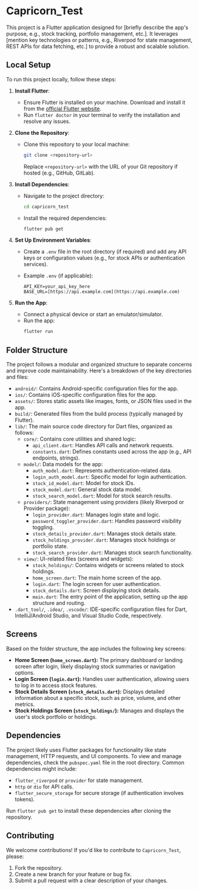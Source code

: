 # Capricorn_Test

This project is a Flutter application designed for [briefly describe the app's purpose, e.g., stock tracking, portfolio management, etc.]. It leverages [mention key technologies or patterns, e.g., Riverpod for state management, REST APIs for data fetching, etc.] to provide a robust and scalable solution.

## Local Setup

To run this project locally, follow these steps:

1.  **Install Flutter**:
    * Ensure Flutter is installed on your machine. Download and install it from the [official Flutter website](https://flutter.dev/docs/get-started/install).
    * Run `flutter doctor` in your terminal to verify the installation and resolve any issues.

2.  **Clone the Repository**:
    * Clone this repository to your local machine:
        ```bash
        git clone <repository-url>
        ```
        Replace `<repository-url>` with the URL of your Git repository if hosted (e.g., GitHub, GitLab).

3.  **Install Dependencies**:
    * Navigate to the project directory:
        ```bash
        cd capricorn_test
        ```
    * Install the required dependencies:
        ```bash
        flutter pub get
        ```

4.  **Set Up Environment Variables**:
    * Create a `.env` file in the root directory (if required) and add any API keys or configuration values (e.g., for stock APIs or authentication services).

    * Example `.env` (if applicable):
        ```text
        API_KEY=your_api_key_here
        BASE_URL=[https://api.example.com](https://api.example.com)
        ```

5.  **Run the App**:
    * Connect a physical device or start an emulator/simulator.
    * Run the app:
        ```bash
        flutter run
        ```

## Folder Structure

The project follows a modular and organized structure to separate concerns and improve code maintainability. Here's a breakdown of the key directories and files:

* `android/`: Contains Android-specific configuration files for the app.
* `ios/`: Contains iOS-specific configuration files for the app.
* `assets/`: Stores static assets like images, fonts, or JSON files used in the app.
* `build/`: Generated files from the build process (typically managed by Flutter).
* `lib/`: The main source code directory for Dart files, organized as follows:
    * `core/`: Contains core utilities and shared logic:
        * `api_client.dart`: Handles API calls and network requests.
        * `constants.dart`: Defines constants used across the app (e.g., API endpoints, strings).
    * `model/`: Data models for the app:
        * `auth_model.dart`: Represents authentication-related data.
        * `login_auth_model.dart`: Specific model for login authentication.
        * `stock_id_model.dart`: Model for stock IDs.
        * `stock_model.dart`: General stock data model.
        * `stock_search_model.dart`: Model for stock search results.
    * `providers/`: State management using providers (likely Riverpod or Provider package):
        * `login_provider.dart`: Manages login state and logic.
        * `password_toggler_provider.dart`: Handles password visibility toggling.
        * `stock_details_provider.dart`: Manages stock details state.
        * `stock_holdings_provider.dart`: Manages stock holdings or portfolio state.
        * `stock_search_provider.dart`: Manages stock search functionality.
    * `view/`: UI-related files (screens and widgets):
        * `stock_holdings/`: Contains widgets or screens related to stock holdings.
        * `home_screen.dart`: The main home screen of the app.
        * `login.dart`: The login screen for user authentication.
        * `stock_details.dart`: Screen displaying stock details.
        * `main.dart`: The entry point of the application, setting up the app structure and routing.
* `.dart_tool/`, `.idea/`, `.vscode/`: IDE-specific configuration files for Dart, IntelliJ/Android Studio, and Visual Studio Code, respectively.

## Screens

Based on the folder structure, the app includes the following key screens:

* **Home Screen (`home_screen.dart`):** The primary dashboard or landing screen after login, likely displaying stock summaries or navigation options.
* **Login Screen (`login.dart`):** Handles user authentication, allowing users to log in to access stock features.
* **Stock Details Screen (`stock_details.dart`):** Displays detailed information about a specific stock, such as price, volume, and other metrics.
* **Stock Holdings Screen (`stock_holdings/`):** Manages and displays the user's stock portfolio or holdings.

## Dependencies

The project likely uses Flutter packages for functionality like state management, HTTP requests, and UI components. To view and manage dependencies, check the `pubspec.yaml` file in the root directory. Common dependencies might include:

* `flutter_riverpod` or `provider` for state management.
* `http` or `dio` for API calls.
* `flutter_secure_storage` for secure storage (if authentication involves tokens).

Run `flutter pub get` to install these dependencies after cloning the repository.

## Contributing

We welcome contributions! If you'd like to contribute to `Capricorn_Test`, please:

1.  Fork the repository.
2.  Create a new branch for your feature or bug fix.
3.  Submit a pull request with a clear description of your changes.